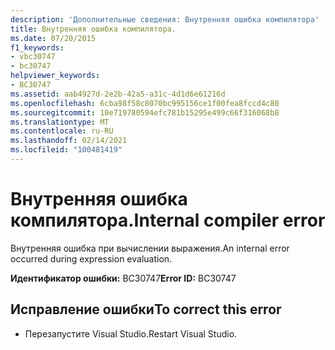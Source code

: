 ```yaml
---
description: 'Дополнительные сведения: Внутренняя ошибка компилятора'
title: Внутренняя ошибка компилятора.
ms.date: 07/20/2015
f1_keywords:
- vbc30747
- bc30747
helpviewer_keywords:
- BC30747
ms.assetid: aab4927d-2e2b-42a5-a31c-4d1d6e61216d
ms.openlocfilehash: 6cba98f58c8070bc995156ce1f00fea8fccd4c80
ms.sourcegitcommit: 10e719780594efc781b15295e499c66f316068b8
ms.translationtype: MT
ms.contentlocale: ru-RU
ms.lasthandoff: 02/14/2021
ms.locfileid: "100481419"
---
```

# <a name="internal-compiler-error"></a><span data-ttu-id="ba109-103">Внутренняя ошибка компилятора.</span><span class="sxs-lookup"><span data-stu-id="ba109-103">Internal compiler error</span></span>

<span data-ttu-id="ba109-104">Внутренняя ошибка при вычислении выражения.</span><span class="sxs-lookup"><span data-stu-id="ba109-104">An internal error occurred during expression evaluation.</span></span>  
  
 <span data-ttu-id="ba109-105">**Идентификатор ошибки:** BC30747</span><span class="sxs-lookup"><span data-stu-id="ba109-105">**Error ID:** BC30747</span></span>  
  
## <a name="to-correct-this-error"></a><span data-ttu-id="ba109-106">Исправление ошибки</span><span class="sxs-lookup"><span data-stu-id="ba109-106">To correct this error</span></span>  
  
- <span data-ttu-id="ba109-107">Перезапустите Visual Studio.</span><span class="sxs-lookup"><span data-stu-id="ba109-107">Restart Visual Studio.</span></span>  
